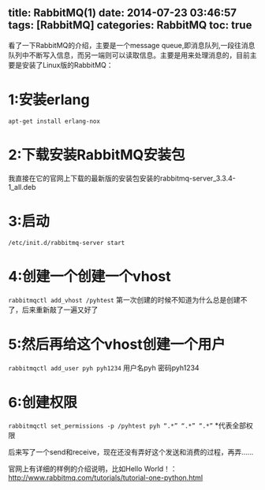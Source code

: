 title: RabbitMQ(1)
date: 2014-07-23 03:46:57
tags: [RabbitMQ]
categories: RabbitMQ
toc: true
---
看了一下RabbitMQ的介绍，主要是一个message queue,即消息队列,一段往消息队列中不断写入信息，而另一端则可以读取信息。主要是用来处理消息的，目前主要是安装了Linux版的RabbitMQ：

# 1:安装erlang
`apt-get install erlang-nox`
# 2:下载安装RabbitMQ安装包
我直接在它的官网上下载的最新版的安装包安装的rabbitmq-server_3.3.4-1_all.deb
# 3:启动
`/etc/init.d/rabbitmq-server start`
# 4:创建一个创建一个vhost
`rabbitmqctl add_vhost /pyhtest`
第一次创建的时候不知道为什么总是创建不了，后来重新敲了一遍又好了
# 5:然后再给这个vhost创建一个用户
`rabbitmqctl add_user pyh pyh1234`
用户名pyh 密码pyh1234
# 6:创建权限
`rabbitmqctl set_permissions -p /pyhtest pyh “.*” “.*” “.*”`
*代表全部权限

后来写了一个send和receive，现在还没有弄好这个发送和消费的过程，再弄......

官网上有详细的样例的介绍说明，比如Hello World！：
<http://www.rabbitmq.com/tutorials/tutorial-one-python.html>